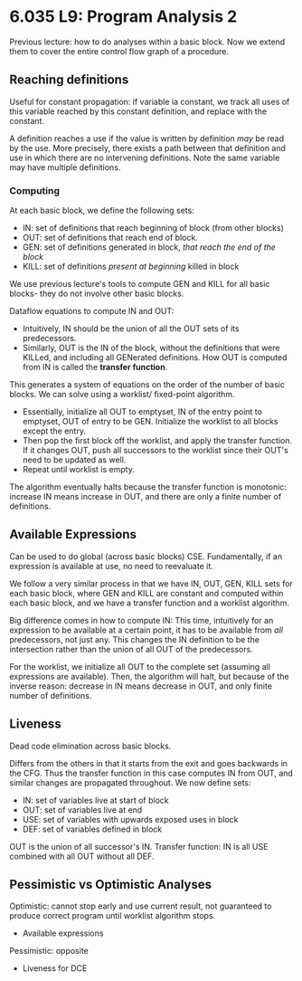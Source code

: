 # 6.035 L9: Program Analysis 2

Previous lecture: how to do analyses within a basic block. Now we extend them to cover the entire control flow graph of a procedure.

## Reaching definitions
Useful for constant propagation: if variable ia constant, we track all uses of this variable reached by this constant definition, and replace with the constant.

A definition reaches a use if the value is written by definition *may* be read by the use. More precisely, there exists a path between that definition and use in which there are no intervening definitions. Note the same variable may have multiple definitions. 

### Computing
At each basic block, we define the following sets:
* IN: set of definitions that reach beginning of block (from other blocks)
* OUT: set of definitions that reach end of block.
* GEN: set of definitions generated in block, *that reach the end of the block*
* KILL: set of definitions *present at beginning* killed in block

We use previous lecture's tools to compute GEN and KILL for all basic blocks- they do not involve other basic blocks. 

Dataflow equations to compute IN and OUT:
* Intuitively, IN should be the union of all the OUT sets of its predecessors. 
* Similarly, OUT is the IN of the block, without the definitions that were KILLed, and including all GENerated definitions. How OUT is computed from IN is called the **transfer function**.

This generates a system of equations on the order of the number of basic blocks. We can solve using a worklist/ fixed-point algorithm. 
* Essentially, initialize all OUT to emptyset, IN of the entry point to emptyset, OUT of entry to be GEN. Initialize the worklist to all blocks except the entry.
* Then pop the first block off the worklist, and apply the transfer function. If it changes OUT, push all successors to the worklist since their OUT's need to be updated as well.
* Repeat until worklist is empty. 

The algorithm eventually halts because the transfer function is monotonic: increase IN means increase in OUT, and there are only a finite number of definitions. 

## Available Expressions
Can be used to do global (across basic blocks) CSE. Fundamentally, if an expression is available at use, no need to reevaluate it. 

We follow a very similar process in that we have IN, OUT, GEN, KILL sets for each basic block, where GEN and KILL are constant and computed within each basic block, and we have a transfer function and a worklist algorithm. 

Big difference comes in how to compute IN: This time, intuitively for an expression to be available at a certain point, it has to be available from *all* predecessors, not just any. This changes the IN definition to be the intersection rather than the union of all OUT of the predecessors. 

For the worklist, we initialize all OUT to the complete set (assuming all expressions are available). Then, the algorithm will halt, but because of the inverse reason: decrease in IN means decrease in OUT, and only finite number of definitions. 

## Liveness
Dead code elimination across basic blocks.

Differs from the others in that it starts from the exit and goes backwards in the CFG. Thus the transfer function in this case computes IN from OUT, and similar changes are propagated throughout. We now define sets:
* IN: set of variables live at start of block
* OUT: set of variables live at end
* USE: set of variables with upwards exposed uses in block
* DEF: set of variables defined in block

OUT is the union of all successor's IN.
Transfer function: IN is all USE combined with all OUT without all DEF. 

## Pessimistic vs Optimistic Analyses
Optimistic: cannot stop early and use current result, not guaranteed to produce correct program until worklist algorithm stops. 
* Available expressions

Pessimistic: opposite
* Liveness for DCE
